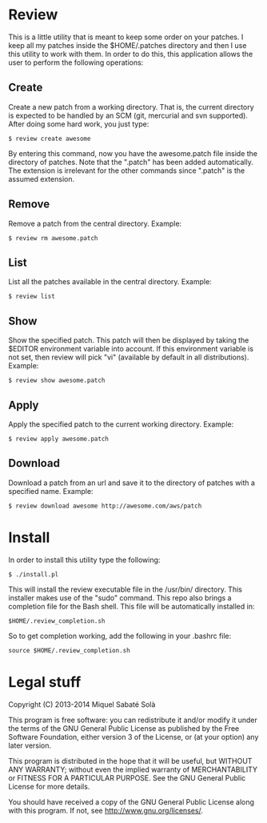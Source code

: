 # Review

This is a little utility that is meant to keep some order on your patches.
I keep all my patches inside the $HOME/.patches directory and then I use
this utility to work with them. In order to do this, this application allows
the user to perform the following operations:

## Create

Create a new patch from a working directory. That is, the current directory
is expected to be handled by an SCM (git, mercurial and svn supported).
After doing some hard work, you just type:

    $ review create awesome

By entering this command, now you have the awesome.patch file inside the
directory of patches. Note that the ".patch" has been added automatically.
The extension is irrelevant for the other commands since ".patch" is the
assumed extension.

## Remove

Remove a patch from the central directory. Example:

    $ review rm awesome.patch

## List

List all the patches available in the central directory. Example:

    $ review list

## Show

Show the specified patch. This patch will then be displayed by taking the
$EDITOR environment variable into account. If this environment variable
is not set, then review will pick "vi" (available by default in all
distributions). Example:

    $ review show awesome.patch

## Apply

Apply the specified patch to the current working directory. Example:

    $ review apply awesome.patch

## Download

Download a patch from an url and save it to the directory of patches with
a specified name. Example:

    $ review download awesome http://awesome.com/aws/patch

# Install

In order to install this utility type the following:

    $ ./install.pl

This will install the review executable file in the /usr/bin/ directory.
This installer makes use of the "sudo" command. This repo also brings a
completion file for the Bash shell. This file will be automatically installed
in:

    $HOME/.review_completion.sh

So to get completion working, add the following in your .bashrc file:

    source $HOME/.review_completion.sh


# Legal stuff

Copyright (C) 2013-2014 Miquel Sabaté Solà

This program is free software: you can redistribute it and/or modify
it under the terms of the GNU General Public License as published by
the Free Software Foundation, either version 3 of the License, or
(at your option) any later version.

This program is distributed in the hope that it will be useful,
but WITHOUT ANY WARRANTY; without even the implied warranty of
MERCHANTABILITY or FITNESS FOR A PARTICULAR PURPOSE.  See the
GNU General Public License for more details.

You should have received a copy of the GNU General Public License
along with this program.  If not, see <http://www.gnu.org/licenses/>.

